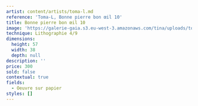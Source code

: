 ```yaml
---
artist: content/artists/toma-l.md
reference: 'Toma-L, Bonne pierre bon œil 10'
title: Bonne pierre bon œil 10
image: 'https://galerie-gaia.s3.eu-west-3.amazonaws.com/tina/uploads/toma-l/bonne-pierre-bon-oeil-10.jpg'
technique: Lithographie 4/9
dimensions:
  height: 57
  width: 38
  depth: null
description: ''
price: 300
sold: false
contextual: true
fields:
  - Oeuvre sur papier
styles: []
---
```


